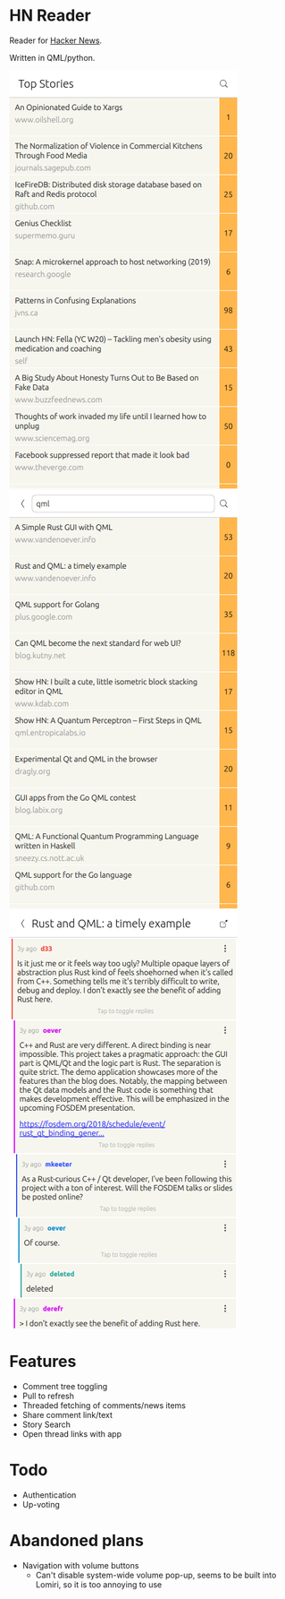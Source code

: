 # HN Reader

Reader for [Hacker News](https://news.ycombinator.com/).

Written in QML/python.

![](https://github.com/davidventura/hn_qml/blob/master/screenshots/main.png?raw=true)
![](https://github.com/davidventura/hn_qml/blob/master/screenshots/search.png?raw=true)
![](https://github.com/davidventura/hn_qml/blob/master/screenshots/thread.png?raw=true)

# Features

- Comment tree toggling
- Pull to refresh
- Threaded fetching of comments/news items
- Share comment link/text
- Story Search
- Open thread links with app

# Todo

- Authentication
- Up-voting

# Abandoned plans

- Navigation with volume buttons
  - Can't disable system-wide volume pop-up, seems to be built into Lomiri, so it is too annoying to use
